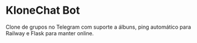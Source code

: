 # KloneChat Bot
Clone de grupos no Telegram com suporte a álbuns, ping automático para Railway e Flask para manter online.